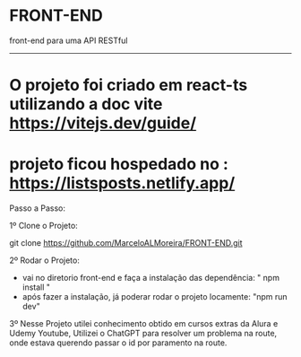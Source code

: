 # FRONT-END


front-end para uma API RESTful

--------------------------------------------

# O projeto foi criado em react-ts utilizando a doc vite https://vitejs.dev/guide/

# projeto ficou hospedado no :  https://listsposts.netlify.app/

Passo a Passo:

1º Clone o Projeto:

git clone https://github.com/MarceloALMoreira/FRONT-END.git

2º Rodar o Projeto:
- vai no diretorio front-end e faça a instalação das dependência: " npm install "
- após fazer a instalação, já poderar rodar o projeto locamente: "npm run dev"

3º Nesse Projeto utilei conhecimento obtido em cursos extras da Alura e Udemy Youtube, Utilizei o 
ChatGPT para resolver um problema na route, onde estava querendo passar o id por paramento na route.



